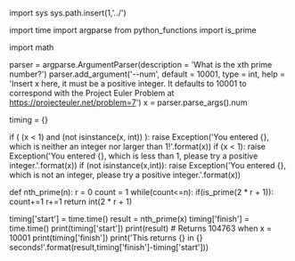 import sys
sys.path.insert(1,'../')

import time
import argparse
from python_functions import is_prime

import math

parser = argparse.ArgumentParser(description = 'What is the xth prime number?')
parser.add_argument('--num', default = 10001, type = int, help = 'Insert x here, it must be a positive integer. It defaults to 10001 to correspond with the Project Euler Problem at https://projecteuler.net/problem=7')
x = parser.parse_args().num

timing = {}

if ( (x < 1) and (not isinstance(x, int)) ):
    raise Exception('You entered {}, which is neither an integer nor larger than 1!'.format(x))
if (x < 1):
    raise Exception('You entered {}, which is less than 1, please try a positive integer.'.format(x))
if (not isinstance(x,int)):
    raise Exception('You entered {}, which is not an integer, please try a positive integer.'.format(x))

def nth_prime(n):
    r = 0
    count = 1
    while(count<=n):
        if(is_prime(2 * r + 1)):
            count+=1
        r+=1
    return int(2 * r + 1)

timing['start'] = time.time()
result = nth_prime(x)
timing['finish'] = time.time()
print(timing['start'])
print(result) # Returns 104763 when x = 10001
print(timing['finish'])
print('This returns {} in {} seconds!'.format(result,timing['finish']-timing['start']))
